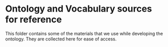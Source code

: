 # Ontology and Vocabulary sources for reference

This folder contains some of the materials that we use while developing the ontology. They are collected here for ease of access.